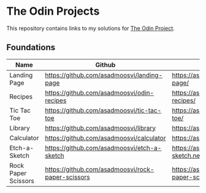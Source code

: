 # The Odin Projects

This repository contains links to my solutions for [The Odin Project](https://www.theodinproject.com/).

## Foundations

| Name                | Github                                            | Live Preview                                      |
| ------------------- | ------------------------------------------------- | ------------------------------------------------- |
| Landing Page        | https://github.com/asadmoosvi/landing-page        | https://asadmoosvi.github.io/landing-page/        |
| Recipes             | https://github.com/asadmoosvi/odin-recipes        | https://asadmoosvi.github.io/odin-recipes/        |
| Tic Tac Toe         | https://github.com/asadmoosvi/tic-tac-toe         | https://asadmoosvi.github.io/tic-tac-toe/         |
| Library             | https://github.com/asadmoosvi/library             | https://asadmoosvi.github.io/library              |
| Calculator          | https://github.com/asadmoosvi/calculator          | https://asadmoosvi.github.io/calculator           |
| Etch-a-Sketch       | https://github.com/asadmoosvi/etch-a-sketch       | https://asadmoosvi-etch-a-sketch.netlify.app/     |
| Rock Paper Scissors | https://github.com/asadmoosvi/rock-paper-scissors | https://asadmoosvi.github.io/rock-paper-scissors/ |
